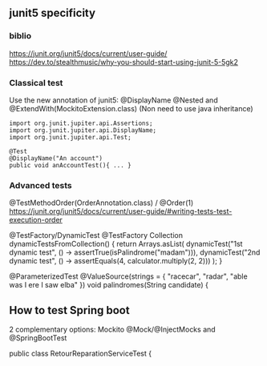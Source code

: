 junit5 specificity
------------------
### biblio
https://junit.org/junit5/docs/current/user-guide/
https://dev.to/stealthmusic/why-you-should-start-using-junit-5-5gk2

### Classical test
Use the new annotation of junit5: @DisplayName  @Nested and @ExtendWith(MockitoExtension.class) (Non need to use java inheritance)

    import org.junit.jupiter.api.Assertions;
    import org.junit.jupiter.api.DisplayName;
    import org.junit.jupiter.api.Test;
    
    @Test
    @DisplayName("An account")
    public void anAccountTest(){ ... }
    

### Advanced tests


@TestMethodOrder(OrderAnnotation.class) / @Order(1)
https://junit.org/junit5/docs/current/user-guide/#writing-tests-test-execution-order

@TestFactory/DynamicTest
   @TestFactory
    Collection<DynamicTest> dynamicTestsFromCollection() {
        return Arrays.asList(
            dynamicTest("1st dynamic test", () -> assertTrue(isPalindrome("madam"))),
            dynamicTest("2nd dynamic test", () -> assertEquals(4, calculator.multiply(2, 2)))
        );
    }
    
@ParameterizedTest
@ValueSource(strings = { "racecar", "radar", "able was I ere I saw elba" })
void palindromes(String candidate) {


How to test Spring boot
-----------------------
2 complementary options: Mockito @Mock/@InjectMocks and @SpringBootTest

public class RetourReparationServiceTest {
